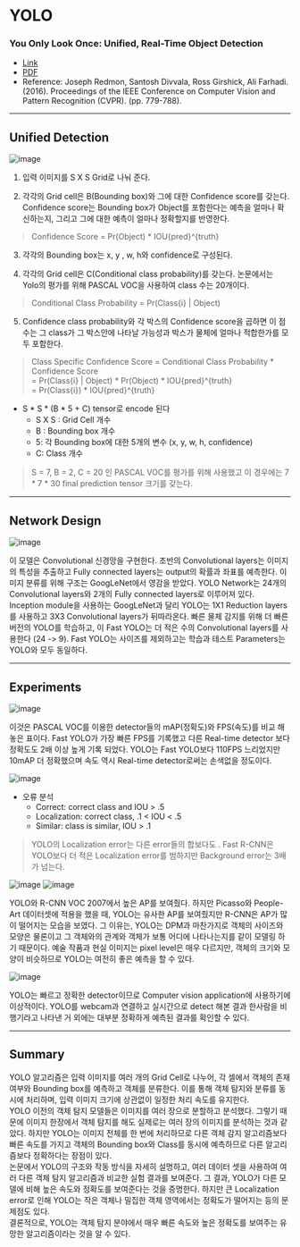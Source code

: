 # YOLO
### You Only Look Once: Unified, Real-Time Object Detection
- [Link](https://arxiv.org/abs/1506.02640)
- [PDF](https://arxiv.org/pdf/1506.02640.pdf)
- Reference: Joseph Redmon, Santosh Divvala, Ross Girshick, Ali Farhadi. (2016). Proceedings of the IEEE Conference on Computer Vision and Pattern Recognition (CVPR). (pp. 779-788).

----------
## Unified Detection
![image](https://user-images.githubusercontent.com/121841464/228446819-1e4a7c7d-982e-4ec5-822e-719874d09f2a.png)

1. 입력 이미지를 S X S Grid로 나눠 준다.

2. 각각의 Grid cell은 B(Bounding box)와 그에 대한 Confidence score를 갖는다. Confidence score는 Bounding box가 Object를 포함한다는 예측을 얼마나 확신하는지, 그리고 그에 대한 예측이 얼마나 정확할지를 반영한다. 
> Confidence Score = Pr(Object) * IOU{pred}^{truth}

3. 각각의 Bounding box는 x, y , w, h와 confidence로 구성된다.

4. 각각의 Grid cell은 C(Conditional class probability)를 갖는다.  논문에서는 Yolo의 평가를 위해 PASCAL VOC을 사용하여 class 수는 20개이다.
> Conditional Class Probability = Pr(Class{i} | Object)

5. Confidence class probability와 각 박스의 Confidence score을 곱하면 이 점수는 그 class가 그 박스안에 나타날 가능성과 박스가 물체에 얼마나 적합한가를 모두 포함한다.
> Class Specific Confidence Score = Conditional Class Probability * Confidence Score <br>
> = Pr(Class{i} | Object) * Pr(Object) * IOU{pred}^{truth} <br>
> = Pr(Class{i}) * IOU{pred}^{truth}

- S * S * (B * 5 + C) tensor로 encode 된다
  - S X S : Grid Cell 개수
  - B : Bounding box 개수
  - 5: 각 Bounding box에 대한 5개의 변수 (x, y, w, h, confidence)
  - C: Class 개수
> S = 7, B = 2, C = 20 인 PASCAL VOC를 평가를 위해 사용했고 이 경우에는 7 * 7 * 30 final prediction tensor 크기를 갖는다.

----------
## Network Design
![image](https://user-images.githubusercontent.com/121841464/228455420-404a129c-90d3-41d3-bbcd-ea968fdfe820.png)

이 모델은 Convolutional 신경망을 구현한다. 초반의 Convolutional layers는 이미지의 특성을 추출하고 Fully connected layers는 output의 확률과 좌표를 예측한다.
이미지 분류를 위해 구조는 GoogLeNet에서 영감을 받았다. YOLO Network는 24개의 Convolutional layers와 2개의 Fully connected layers로 이루어져 있다.
Inception module을 사용하는 GoogLeNet과 달리 YOLO는 1X1 Reduction layers를 사용하고 3X3 Convolutional layers가 뒤따라온다.
빠른 물체 감지를 위해 더 빠른 버전의 YOLO를 학습하고, 이 Fast YOLO는 더 적은 수의 Convolutional layers를 사용한다 (24 -> 9).
Fast YOLO는 사이즈를 제외하고는 학습과 테스트 Parameters는 YOLO와 모두 동일하다.

----------
## Experiments
![image](https://user-images.githubusercontent.com/121841464/228464651-f1b1c4aa-541b-4a01-816d-5eefa2d02517.png)

이것은 PASCAL VOC를 이용한 detector들의 mAP(정확도)와 FPS(속도)를 비교 해 놓은 표이다.
Fast YOLO가 가장 빠른 FPS를 기록했고 다른 Real-time detector 보다 정확도도 2배 이상 높게 기록 되었다.
YOLO는 Fast YOLO보다 110FPS 느리었지만 10mAP 더 정확했으며 속도 역시 Real-time detector로써는 손색없을 정도이다.

![image](https://user-images.githubusercontent.com/121841464/228468096-789dfeeb-324d-40bb-8bea-998c2b4d7397.png)

- 오류 분석
  - Correct: correct class and IOU > .5
  - Localization: correct class, .1 < IOU < .5 
  - Similar: class is similar, IOU > .1
> YOLO의 Localization error는 다른 error들의 합보다도 . Fast R-CNN은 YOLO보다 더 적은 Localization error를 범하지만 Background error는 3배가 넘는다. 

![image](https://user-images.githubusercontent.com/121841464/228474117-d99a8112-d3cf-4bf4-90e5-d0331d5f01b5.png)
![image](https://user-images.githubusercontent.com/121841464/228476940-1a18d3b3-ec6b-4565-8539-005259feb305.png)

YOLO와 R-CNN VOC 2007에서 높은 AP를 보여줬다. 하지만 Picasso와 People-Art 데이터셋에 적용을 했을 때, YOLO는 유사한 AP를 보여줬지만 R-CNN은 AP가 많이 떨어지는 모습을 보였다. 그 이유는, YOLO는 DPM과 마찬가지로 객체의 사이즈와 모양은 물론이고 그 객체와의 관계와 객체가 보통 어디에 나타나는지를 같이 모델링 하기 때문이다. 예술 작품과 현실 이미지는 pixel level은 매우 다르지만, 객체의 크기와 모양이 비슷하므로 YOLO는 여전히 좋은 예측을 할 수 있다.

![image](https://user-images.githubusercontent.com/121841464/228476973-320b2a5e-923c-4034-9592-a1cc343a0f27.png)

YOLO는 빠르고 정확한 detector이므로 Computer vision application에 사용하기에 이상적이다. YOLO를 webcam과 연결하고 실시간으로 detect 해본 결과 한사람을 비행기라고 나타낸 거 외에는 대부분 정확하게 예측된 결과를 확인할 수 있다.

----------
## Summary
YOLO 알고리즘은 입력 이미지를 여러 개의 Grid Cell로 나누어, 각 셀에서 객체의 존재 여부와 Bounding box를 예측하고 객체를 분류한다. 이를 통해 객체 탐지와 분류를 동시에 처리하며, 입력 이미지 크기에 상관없이 일정한 처리 속도를 유지한다.<br>
YOLO 이전의 객체 탐지 모델들은 이미지를 여러 장으로 분할하고 분석했다. 그렇기 때문에 이미지 한장에서 객체 탐지를 해도 실제로는 여러 장의 이미지를 분석하는 것과 같았다. 하지만 YOLO는 이미지 전체를 한 번에 처리하므로 다른 객체 감지 알고리즘보다 빠른 속도를 가지고 객체의 Bounding box와 Class를 동시에 예측하므로 다른 알고리즘보다 정확하다는 장점이 있다.<br>
논문에서 YOLO의 구조와 작동 방식을 자세히 설명하고, 여러 데이터 셋을 사용하여 여러 다른 객체 탐지 알고리즘과 비교한 실험 결과를 보여준다. 그 결과, YOLO가 다른 모델에 비해 높은 속도와 정확도를 보여준다는 것을 증명한다. 하지만 큰 Localization error로 인해 YOLO는 작은 객체나 밀집한 객체 영역에서는 정확도가 떨어지는 등의 문제점도 있다.<br>
결론적으로, YOLO는 객체 탐지 분야에서 매우 빠른 속도와 높은 정확도를 보여주는 유망한 알고리즘이라는 것을 알 수 있다.







